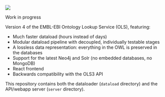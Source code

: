 
<a href="https://github.com/EBISPOT/ols4/actions/workflows/test.yml"><img src="https://github.com/EBISPOT/ols4/actions/workflows/test.yml/badge.svg"/></a>

Work in progress

Version 4 of the EMBL-EBI Ontology Lookup Service (OLS), featuring:

* Much faster dataload (hours instead of days)
* Modular dataload pipeline with decoupled, individually testable stages
* A lossless data representation: everything in the OWL is preserved in the databases
* Support for the latest Neo4j and Solr (no embedded databases, no MongoDB)
* React frontend
* Backwards compatibility with the OLS3 API

This repository contains both the dataloader (`dataload` directory) and the API/webapp server (`server` directory).

